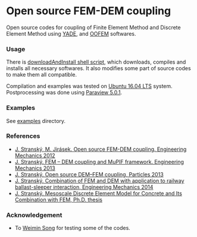 # Open source FEM-DEM coupling
Open source codes for coupling of Finite Element Method and Discrete Element Method using
[YADE](http://yade-dem.org),
and
[OOFEM](http://www.oofem.org)
softwares.

### Usage
There is [downloadAndInstall shell script](installation/downloadAndInstall.sh), which downloads, compiles and installs all necessary softwares. It also modifies some part of source codes to make them all compatible.

Compilation and examples was tested on [Ubuntu 16.04 LTS](http://www.ubuntu.com/) system.
Postprocessing was done using [Paraview 5.0.1](https://www.paraview.org/).

### Examples
See [examples](examples) directory.

### References
- [J. Stranský, M. Jirásek. Open source FEM-DEM coupling. Engineering Mechanics 2012](http://www.engmech.cz/2012/proceedings/pdf/018_Stransky_J-FT.pdf)
- [J. Stranský. FEM – DEM coupling and MuPIF framework. Engineering Mechanics 2013](http://www.engmech.cz/2013/im/doc/Book_of_EAi.pdf)
- [J. Stranský. Open source DEM–FEM coupling, Particles 2013](http://congress.cimne.com/particles2013/proceedings/full/p182.pdf)
- [J. Stranský. Combination of FEM and DEM with application to railway ballast-sleeper interaction, Engineering Mechanics 2014](http://www.engmech.cz/2014/im/doc/EM2014_proceedings.pdf)
- [J. Stranský. Mesoscale Discrete Element Model for Concrete and Its Combination with FEM, Ph.D. thesis](https://github.com/stranskyjan/phd-thesis)

### Acknowledgement
- To [Weimin Song](https://www.researchgate.net/profile/Weimin_Song)
for testing some of the codes.
